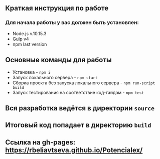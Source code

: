 ## Краткая инструкция по работе
### Для начала работы у вас должен быть установлен:
* Node.js v.10.15.3
* Gulp v4
* npm last version
## Основные команды для работы
* Установка - `npm i`
* Запуск локального сервера - `npm start`
* Сборка проекта без запуска локального сервера - `npm run-script build`
* Запуск тестирования на соответствие код-гайдам - `npm test`

## Вся разработка ведётся в директории `source`
## Итоговый код попадает в директорию `build`

## Ссылка на gh-pages: https://rbeliavtseva.github.io/Potencialex/
